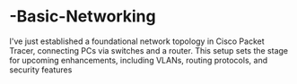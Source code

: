 # -Basic-Networking
I've just established a foundational network topology in Cisco Packet Tracer, connecting PCs via switches and a router. This setup sets the stage for upcoming enhancements, including VLANs, routing protocols, and security features
